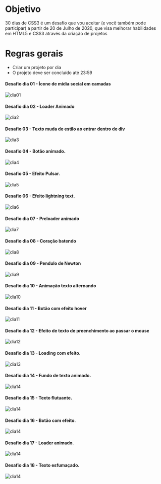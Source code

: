 
 # Objetivo

30 dias de CSS3 é um desafio que vou aceitar (e você também pode participar) a partir de 20 de Julho de 2020, que visa melhorar habilidades em HTML5 e CSS3 através da criação de projetos 

# Regras gerais

* Criar um projeto por dia
* O projeto deve ser concluído até 23:59

####  Desafio dia 01 - Ícone de mídia social em camadas <a name="id01"></a>
![dia01](https://user-images.githubusercontent.com/66179207/88010345-1106b900-caeb-11ea-8e80-8201841b9f4b.gif)

####  Desafio dia 02 - Loader Animado <a name="id02"></a>

![dia2](https://user-images.githubusercontent.com/66179207/88098289-e90d6900-cb6f-11ea-9251-cacafa1bfb5f.gif)

####  Desafio 03 - Texto muda de estilo ao entrar dentro de div
![dia3](https://user-images.githubusercontent.com/66179207/88844648-572ddd80-d1b9-11ea-9c48-3be2bffb8868.gif)

####  Desafio 04 - Botão animado. 

![dia4](https://user-images.githubusercontent.com/66179207/88843677-e5a15f80-d1b7-11ea-888c-6af0076fc381.gif)

#### Desafio 05 - Efeito Pulsar. 

![dia5](https://user-images.githubusercontent.com/66179207/88862626-26f53780-d1d7-11ea-8a2c-b9f71510911a.gif)

#### Desafio 06 - Efeito lightning text.

![dia6](https://user-images.githubusercontent.com/66179207/88876231-34bbb480-d1f9-11ea-8d09-31e3b9ead76f.gif)

#### Desafio dia 07 - Preloader animado
![dia7](https://user-images.githubusercontent.com/66179207/90446585-03c3f680-e0b8-11ea-8e84-ebdce39b64a6.gif)

#### Desafio dia 08 - Coração batendo

![dia8](https://user-images.githubusercontent.com/66179207/89094144-518dee80-d397-11ea-9382-5d865e49a696.gif)

#### Desafio dia 09 - Pendulo de Newton

![dia9](https://user-images.githubusercontent.com/66179207/89094229-0b855a80-d398-11ea-82a7-a36acf9d14d3.gif)

#### Desafio dia 10 - Animação texto alternando

![dia10](https://user-images.githubusercontent.com/66179207/89094247-44bdca80-d398-11ea-8452-cbe047c9e996.gif)

#### Desafio dia 11 - Botão com efeito hover

![dia11](https://user-images.githubusercontent.com/66179207/89094289-c6155d00-d398-11ea-8cb9-21ed2f660996.gif)

#### Desafio dia 12 - Efeito de texto de preenchimento ao passar o mouse

![dia12](https://user-images.githubusercontent.com/66179207/89094351-55bb0b80-d399-11ea-89ff-b4175413df98.gif)

#### Desafio dia 13 - Loading com efeito. 

![dia13](https://user-images.githubusercontent.com/66179207/90447176-20acf980-e0b9-11ea-9dcd-57ac0d0056d5.gif)

#### Desafio dia 14 - Fundo de texto animado.

![dia14](https://user-images.githubusercontent.com/66179207/90447238-42a67c00-e0b9-11ea-84b0-3022569e215a.gif)

#### Desafio dia 15 - Texto flutuante.

![dia14](https://user-images.githubusercontent.com/66179207/90448579-058fb900-e0bc-11ea-9827-6e41c8923dc9.gif)

#### Desafio dia 16 - Botão com efeito.

![dia14](https://user-images.githubusercontent.com/66179207/90448864-9c5c7580-e0bc-11ea-81b9-b7a99aa818f1.gif)

#### Desafio dia 17 - Loader animado.

![dia14](https://user-images.githubusercontent.com/66179207/90448991-db8ac680-e0bc-11ea-8012-8b9abf7d9821.gif)

#### Desafio dia 18 - Texto esfumaçado.

![dia14](https://user-images.githubusercontent.com/66179207/90449132-2f95ab00-e0bd-11ea-98fd-ba3c7a5813ec.gif)
